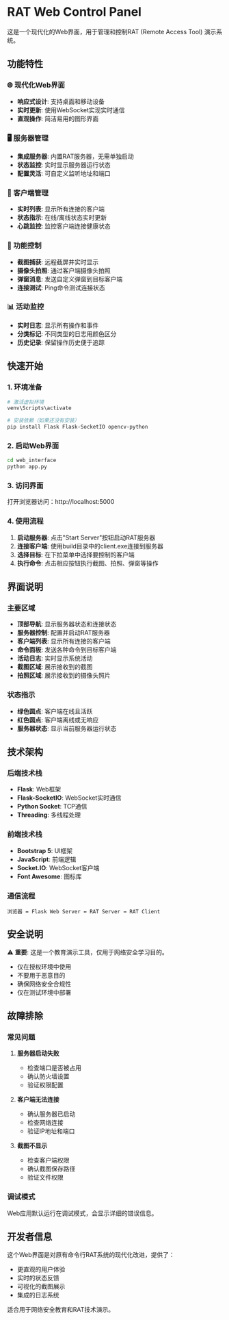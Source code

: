 # RAT Web Control Panel

这是一个现代化的Web界面，用于管理和控制RAT (Remote Access Tool) 演示系统。

## 功能特性

### 🌐 现代化Web界面
- **响应式设计**: 支持桌面和移动设备
- **实时更新**: 使用WebSocket实现实时通信
- **直观操作**: 简洁易用的图形界面

### 🖥️ 服务器管理
- **集成服务器**: 内置RAT服务器，无需单独启动
- **状态监控**: 实时显示服务器运行状态
- **配置灵活**: 可自定义监听地址和端口

### 👥 客户端管理
- **实时列表**: 显示所有连接的客户端
- **状态指示**: 在线/离线状态实时更新
- **心跳监控**: 监控客户端连接健康状态

### 📸 功能控制
- **截图捕获**: 远程截屏并实时显示
- **摄像头拍照**: 通过客户端摄像头拍照
- **弹窗消息**: 发送自定义弹窗到目标客户端
- **连接测试**: Ping命令测试连接状态

### 📊 活动监控
- **实时日志**: 显示所有操作和事件
- **分类标记**: 不同类型的日志用颜色区分
- **历史记录**: 保留操作历史便于追踪

## 快速开始

### 1. 环境准备
```bash
# 激活虚拟环境
venv\Scripts\activate

# 安装依赖（如果还没有安装）
pip install Flask Flask-SocketIO opencv-python
```

### 2. 启动Web界面
```bash
cd web_interface
python app.py
```

### 3. 访问界面
打开浏览器访问：http://localhost:5000

### 4. 使用流程
1. **启动服务器**: 点击"Start Server"按钮启动RAT服务器
2. **连接客户端**: 使用build目录中的client.exe连接到服务器
3. **选择目标**: 在下拉菜单中选择要控制的客户端
4. **执行命令**: 点击相应按钮执行截图、拍照、弹窗等操作

## 界面说明

### 主要区域
- **顶部导航**: 显示服务器状态和连接状态
- **服务器控制**: 配置并启动RAT服务器
- **客户端列表**: 显示所有连接的客户端
- **命令面板**: 发送各种命令到目标客户端
- **活动日志**: 实时显示系统活动
- **截图区域**: 展示接收到的截图
- **拍照区域**: 展示接收到的摄像头照片

### 状态指示
- **绿色圆点**: 客户端在线且活跃
- **红色圆点**: 客户端离线或无响应
- **服务器状态**: 显示当前服务器运行状态

## 技术架构

### 后端技术栈
- **Flask**: Web框架
- **Flask-SocketIO**: WebSocket实时通信
- **Python Socket**: TCP通信
- **Threading**: 多线程处理

### 前端技术栈
- **Bootstrap 5**: UI框架
- **JavaScript**: 前端逻辑
- **Socket.IO**: WebSocket客户端
- **Font Awesome**: 图标库

### 通信流程
```
浏览器 ↔ Flask Web Server ↔ RAT Server ↔ RAT Client
```

## 安全说明

⚠️ **重要**: 这是一个教育演示工具，仅用于网络安全学习目的。

- 仅在授权环境中使用
- 不要用于恶意目的
- 确保网络安全合规性
- 仅在测试环境中部署

## 故障排除

### 常见问题

1. **服务器启动失败**
   - 检查端口是否被占用
   - 确认防火墙设置
   - 验证权限配置

2. **客户端无法连接**
   - 确认服务器已启动
   - 检查网络连接
   - 验证IP地址和端口

3. **截图不显示**
   - 检查客户端权限
   - 确认截图保存路径
   - 验证文件权限

### 调试模式
Web应用默认运行在调试模式，会显示详细的错误信息。

## 开发者信息

这个Web界面是对原有命令行RAT系统的现代化改进，提供了：
- 更直观的用户体验
- 实时的状态反馈
- 可视化的截图展示
- 集成的日志系统

适合用于网络安全教育和RAT技术演示。 